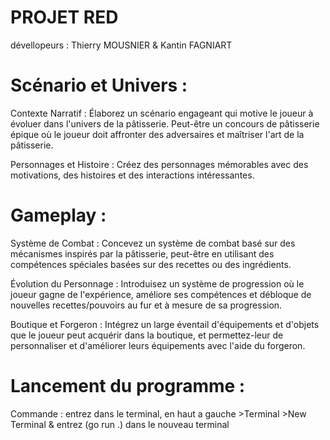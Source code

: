 # PROJET RED

dévellopeurs :   Thierry MOUSNIER & Kantin FAGNIART

# Scénario et Univers :

Contexte Narratif : Élaborez un scénario engageant qui motive le joueur à évoluer dans l'univers de la pâtisserie. Peut-être un concours de pâtisserie épique où le joueur doit affronter des adversaires et maîtriser l'art de la pâtisserie.

Personnages et Histoire : Créez des personnages mémorables avec des motivations, des histoires et des interactions intéressantes.


# Gameplay :

Système de Combat : Concevez un système de combat basé sur des mécanismes inspirés par la pâtisserie, peut-être en utilisant des compétences spéciales basées sur des recettes ou des ingrédients.

Évolution du Personnage : Introduisez un système de progression où le joueur gagne de l'expérience, améliore ses compétences et débloque de nouvelles recettes/pouvoirs au fur et à mesure de sa progression.

Boutique et Forgeron : Intégrez un large éventail d'équipements et d'objets que le joueur peut acquérir dans la boutique, et permettez-leur de personnaliser et d'améliorer leurs équipements avec l'aide du forgeron.

# Lancement du programme : 

Commande : entrez dans le terminal, en haut a gauche >Terminal >New Terminal & entrez (go run .) dans le nouveau terminal